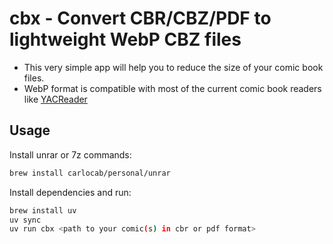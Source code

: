 # cbx - Convert CBR/CBZ/PDF to lightweight WebP CBZ files

- This very simple app will help you to reduce the size of your comic book files.
- WebP format is compatible with most of the current comic book readers like [YACReader](https://www.yacreader.com)

## Usage

Install unrar or 7z commands:

```bash
brew install carlocab/personal/unrar
```

Install dependencies and run:

```bash
brew install uv
uv sync
uv run cbx <path to your comic(s) in cbr or pdf format>
```
